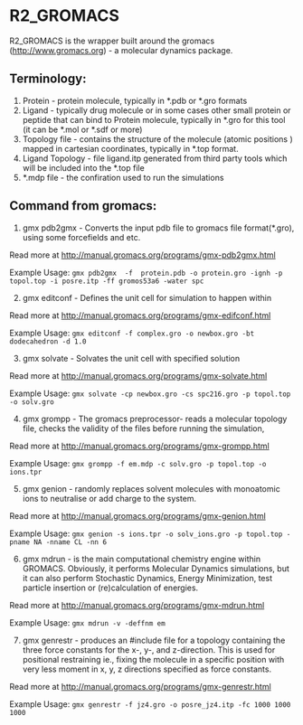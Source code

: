 # R2_GROMACS

R2_GROMACS is the wrapper built around the gromacs (http://www.gromacs.org) - a molecular dynamics package.

## Terminology:
1. Protein - protein molecule, typically in *.pdb or *.gro formats
2. Ligand - typically drug molecule or in some cases other small protein or peptide that can bind to Protein molecule,
 typically in *.gro for this tool (it can be *.mol or *.sdf or more)
3. Topology file - contains the structure of the molecule (atomic positions ) mapped in cartesian coordinates, typically
in *.top format.
4. Ligand Topology - file ligand.itp generated from third party tools which will be included into the *.top file
5. *.mdp file - the confiration used to run the simulations


## Command from gromacs:
1. gmx pdb2gmx - Converts the input pdb file to gromacs file format(*.gro), using some forcefields and etc.

Read more at http://manual.gromacs.org/programs/gmx-pdb2gmx.html

Example Usage:  `gmx pdb2gmx  -f  protein.pdb -o protein.gro -ignh -p  topol.top -i posre.itp -ff gromos53a6 -water spc`

2. gmx editconf - Defines the unit cell for simulation to happen within

Read more at http://manual.gromacs.org/programs/gmx-edifconf.html

Example Usage: `gmx editconf -f complex.gro -o newbox.gro -bt dodecahedron -d 1.0`

3. gmx solvate - Solvates the unit cell with specified solution

Read more at http://manual.gromacs.org/programs/gmx-solvate.html

Example Usage: `gmx solvate -cp newbox.gro -cs spc216.gro -p topol.top -o solv.gro`
 
4. gmx grompp -  The gromacs preprocessor-  reads a molecular topology file, checks the validity of the files before running the simulation,

Read more at http://manual.gromacs.org/programs/gmx-grompp.html

Example Usage: `gmx grompp -f em.mdp -c solv.gro -p topol.top -o ions.tpr`

5. gmx genion - randomly replaces solvent molecules with monoatomic ions to neutralise or add charge to the system.

Read more at http://manual.gromacs.org/programs/gmx-genion.html

Example Usage: `gmx genion -s ions.tpr -o solv_ions.gro -p topol.top -pname NA -nname CL -nn 6`

6. gmx mdrun -  is the main computational chemistry engine within GROMACS. Obviously, it performs Molecular Dynamics simulations, 
but it can also perform Stochastic Dynamics, Energy Minimization, test particle insertion or (re)calculation of energies.

Read more at http://manual.gromacs.org/programs/gmx-mdrun.html

Example Usage: `gmx mdrun -v -deffnm em`

7. gmx genrestr - produces an #include file for a topology containing the three force constants for the x-, y-, and z-direction. 
This is used for positional restraining ie., fixing the molecule in a specific position with very less moment in x, y, z directions specified as force constants.

Read more at http://manual.gromacs.org/programs/gmx-genrestr.html

Example Usage: `gmx genrestr -f jz4.gro -o posre_jz4.itp -fc 1000 1000 1000`


 

